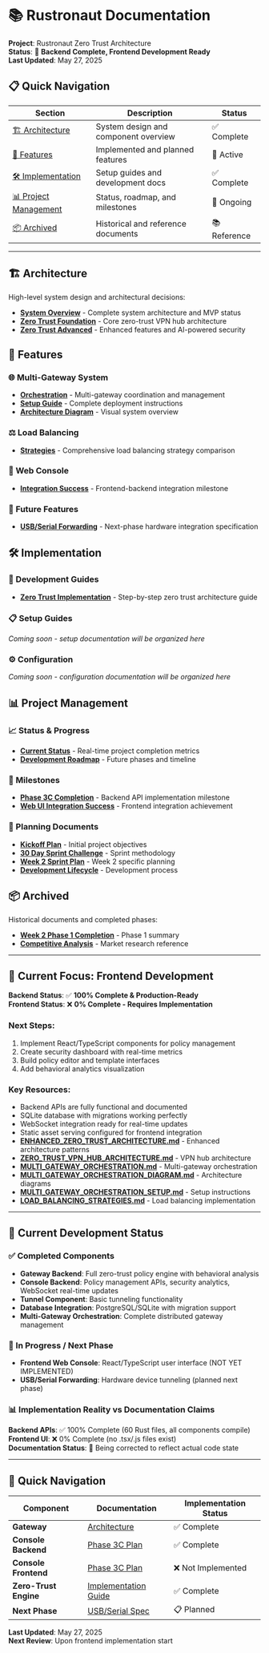 # 📚 Rustronaut Documentation

**Project**: Rustronaut Zero Trust Architecture  
**Status**: 🚀 **Backend Complete, Frontend Development Ready**  
**Last Updated**: May 27, 2025

## 📋 Quick Navigation

| Section | Description | Status |
|---------|-------------|--------|
| [🏗️ Architecture](#-architecture) | System design and component overview | ✅ Complete |
| [🎯 Features](#-features) | Implemented and planned features | 🚧 Active |
| [🛠️ Implementation](#️-implementation) | Setup guides and development docs | ✅ Complete |
| [📊 Project Management](#-project-management) | Status, roadmap, and milestones | 🔄 Ongoing |
| [📦 Archived](#-archived) | Historical and reference documents | 📚 Reference |

---

## 🏗️ Architecture

High-level system design and architectural decisions:

- **[System Overview](architecture/system-overview.md)** - Complete system architecture and MVP status
- **[Zero Trust Foundation](architecture/zero-trust-foundation.md)** - Core zero-trust VPN hub architecture
- **[Zero Trust Advanced](architecture/zero-trust-advanced.md)** - Enhanced features and AI-powered security

## 🎯 Features

### 🌐 Multi-Gateway System
- **[Orchestration](features/multi-gateway/orchestration.md)** - Multi-gateway coordination and management
- **[Setup Guide](features/multi-gateway/setup-guide.md)** - Complete deployment instructions
- **[Architecture Diagram](features/multi-gateway/architecture-diagram.md)** - Visual system overview

### ⚖️ Load Balancing
- **[Strategies](features/load-balancing/strategies.md)** - Comprehensive load balancing strategy comparison

### 🎨 Web Console
- **[Integration Success](project-management/milestones/web-ui-integration-success.md)** - Frontend-backend integration milestone

### 🔮 Future Features
- **[USB/Serial Forwarding](features/future-features/usb-serial-forwarding.md)** - Next-phase hardware integration specification

## 🛠️ Implementation

### 🚀 Development Guides
- **[Zero Trust Implementation](implementation/development/zero-trust-implementation.md)** - Step-by-step zero trust architecture guide

### 📋 Setup Guides
*Coming soon - setup documentation will be organized here*

### ⚙️ Configuration
*Coming soon - configuration documentation will be organized here*

## 📊 Project Management

### 📈 Status & Progress
- **[Current Status](project-management/status/current-status.md)** - Real-time project completion metrics
- **[Development Roadmap](project-management/roadmap/development-roadmap.md)** - Future phases and timeline

### 🎯 Milestones
- **[Phase 3C Completion](project-management/milestones/phase-3c-completion.md)** - Backend API implementation milestone
- **[Web UI Integration Success](project-management/milestones/web-ui-integration-success.md)** - Frontend integration achievement

### 📅 Planning Documents
- **[Kickoff Plan](project-management/planning/KICKOFF_PLAN.md)** - Initial project objectives
- **[30 Day Sprint Challenge](project-management/planning/30_DAY_SPRINT_CHALLENGE.md)** - Sprint methodology
- **[Week 2 Sprint Plan](project-management/planning/WEEK2_SPRINT_PLAN.md)** - Week 2 specific planning
- **[Development Lifecycle](project-management/planning/DEVELOPMENT_LIFECYCLE.md)** - Development process

## 📦 Archived

Historical documents and completed phases:

- **[Week 2 Phase 1 Completion](archived/WEEK2_PHASE1_COMPLETION_SUMMARY.md)** - Phase 1 summary
- **[Competitive Analysis](archived/COMPETITIVE_ANALYSIS_ZERO_TRUST.md)** - Market research reference

---

## 🎯 Current Focus: Frontend Development

**Backend Status**: ✅ **100% Complete & Production-Ready**  
**Frontend Status**: ❌ **0% Complete - Requires Implementation**  

### Next Steps:
1. Implement React/TypeScript components for policy management
2. Create security dashboard with real-time metrics
3. Build policy editor and template interfaces
4. Add behavioral analytics visualization

### Key Resources:
- Backend APIs are fully functional and documented
- SQLite database with migrations working perfectly
- WebSocket integration ready for real-time updates
- Static asset serving configured for frontend integration
- **[ENHANCED_ZERO_TRUST_ARCHITECTURE.md](ENHANCED_ZERO_TRUST_ARCHITECTURE.md)** - Enhanced architecture patterns
- **[ZERO_TRUST_VPN_HUB_ARCHITECTURE.md](ZERO_TRUST_VPN_HUB_ARCHITECTURE.md)** - VPN hub architecture
- **[MULTI_GATEWAY_ORCHESTRATION.md](MULTI_GATEWAY_ORCHESTRATION.md)** - Multi-gateway orchestration
- **[MULTI_GATEWAY_ORCHESTRATION_DIAGRAM.md](MULTI_GATEWAY_ORCHESTRATION_DIAGRAM.md)** - Architecture diagrams
- **[MULTI_GATEWAY_ORCHESTRATION_SETUP.md](MULTI_GATEWAY_ORCHESTRATION_SETUP.md)** - Setup instructions
- **[LOAD_BALANCING_STRATEGIES.md](LOAD_BALANCING_STRATEGIES.md)** - Load balancing implementation

---

## 🎯 Current Development Status

### ✅ Completed Components
- **Gateway Backend**: Full zero-trust policy engine with behavioral analysis
- **Console Backend**: Policy management APIs, security analytics, WebSocket real-time updates
- **Tunnel Component**: Basic tunneling functionality
- **Database Integration**: PostgreSQL/SQLite with migration support
- **Multi-Gateway Orchestration**: Complete distributed gateway management

### 🚧 In Progress / Next Phase
- **Frontend Web Console**: React/TypeScript user interface (NOT YET IMPLEMENTED)
- **USB/Serial Forwarding**: Hardware device tunneling (planned next phase)

### 📊 Implementation Reality vs Documentation Claims
**Backend APIs**: ✅ 100% Complete (60 Rust files, all components compile)  
**Frontend UI**: ❌ 0% Complete (no .tsx/.js files exist)  
**Documentation Status**: 🔄 Being corrected to reflect actual code state

---

## 🔗 Quick Navigation

| Component | Documentation | Implementation Status |
|-----------|---------------|----------------------|
| **Gateway** | [Architecture](core/ARCHITECTURE.md) | ✅ Complete |
| **Console Backend** | [Phase 3C Plan](implementation/PHASE_3C_IMPLEMENTATION_PLAN.md) | ✅ Complete |
| **Console Frontend** | [Phase 3C Plan](implementation/PHASE_3C_IMPLEMENTATION_PLAN.md) | ❌ Not Implemented |
| **Zero-Trust Engine** | [Implementation Guide](implementation/ZERO_TRUST_IMPLEMENTATION_GUIDE.md) | ✅ Complete |
| **Next Phase** | [USB/Serial Spec](implementation/USB_SERIAL_FORWARDING_SPEC.md) | 📋 Planned |

**Last Updated**: May 27, 2025  
**Next Review**: Upon frontend implementation start
